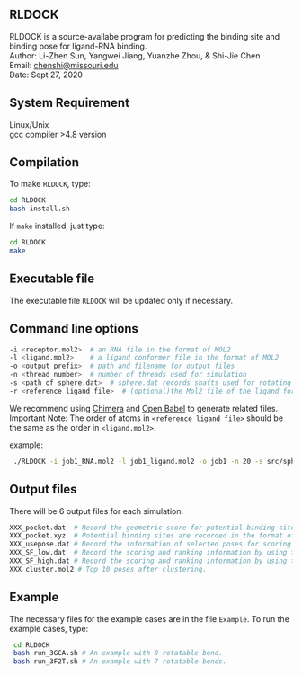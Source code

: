 **RLDOCK**
-----------------
RLDOCK is a source-availabe program for predicting the binding site and binding pose for ligand-RNA binding.  
Author: Li-Zhen Sun, Yangwei Jiang, Yuanzhe Zhou, & Shi-Jie Chen   
Email: chenshi@missouri.edu   
Date: Sept 27, 2020

System Requirement
------------------

 Linux/Unix  
 gcc compiler >4.8 version 
 
Compilation
----------------- 
To make `RLDOCK`, type:
```Bash
cd RLDOCK  
bash install.sh
```
If `make` installed, just type:
```Bash
cd RLDOCK  
make
```
Executable file
----------------- 
The executable file `RLDOCK` will be updated only if necessary.


Command line options
----------------- 
```Bash
-i <receptor.mol2>  # an RNA file in the format of MOL2  
-l <ligand.mol2>    # a ligand conformer file in the format of MOL2  
-o <output prefix>  # path and filename for output files  
-n <thread number>  # number of threads used for simulation  
-s <path of sphere.dat>  # sphere.dat records shafts used for rotating ligands and  is stored in `src`
-r <reference ligand file>  # (optional)the Mol2 file of the ligand for RMSD calculation  
 ```
We recommend using [Chimera](http://www.cgl.ucsf.edu/chimera/) and [Open Babel](https://github.com/openbabel/openbabel/releases) to generate related files.  
Important Note: The order of atoms in `<reference ligand file>` should be the same as the order in `<ligand.mol2>`.
  
  example:
 ```Bash
  ./RLDOCK -i job1_RNA.mol2 -l job1_ligand.mol2 -o job1 -n 20 -s src/sphere.dat -r job1_ref_lig.mol2    
```

Output files
----------------- 
There will be 6 output files for each simulation:
```Bash
XXX_pocket.dat  # Record the geometric score for potential binding sites.  
XXX_pocket.xyz  # Potential binding sites are recorded in the format of .xyz for visualization. 
XXX_usepose.dat # Record the information of selected poses for scoring step.  
XXX_SF_low.dat  # Record the scoring and ranking information by using the low resolution scoring function(SF-l).  
XXX_SF_high.dat # Record the scoring and ranking information by using the high resolution scoring function(SF-h).
XXX_cluster.mol2 # Top 10 poses after clustering.
```

Example
-----------------
The necessary files for the example cases are in the file `Example`.
To run the example cases, type:
```Bash
 cd RLDOCK
 bash run_3GCA.sh # An example with 0 rotatable bond.  
 bash run_3F2T.sh # An example with 7 rotatable bonds.
 ```
